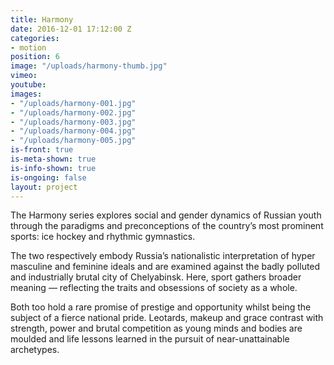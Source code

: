 ```yaml
---
title: Harmony
date: 2016-12-01 17:12:00 Z
categories:
- motion
position: 6
image: "/uploads/harmony-thumb.jpg"
vimeo: 
youtube: 
images:
- "/uploads/harmony-001.jpg"
- "/uploads/harmony-002.jpg"
- "/uploads/harmony-003.jpg"
- "/uploads/harmony-004.jpg"
- "/uploads/harmony-005.jpg"
is-front: true
is-meta-shown: true
is-info-shown: true
is-ongoing: false
layout: project
---
```


The Harmony series explores social and gender dynamics of Russian youth through the paradigms and preconceptions of the country’s most prominent sports: ice hockey and rhythmic gymnastics.

The two respectively embody Russia’s nationalistic interpretation of hyper masculine and feminine ideals and are examined against the badly polluted and industrially brutal city of Chelyabinsk. Here, sport gathers broader meaning — reflecting the traits and obsessions of society as a whole.

Both too hold a rare promise of prestige and opportunity whilst being the subject of a fierce national pride. Leotards, makeup and grace contrast with strength, power and brutal competition as young minds and bodies are moulded and life lessons learned in the pursuit of near-unattainable archetypes. 